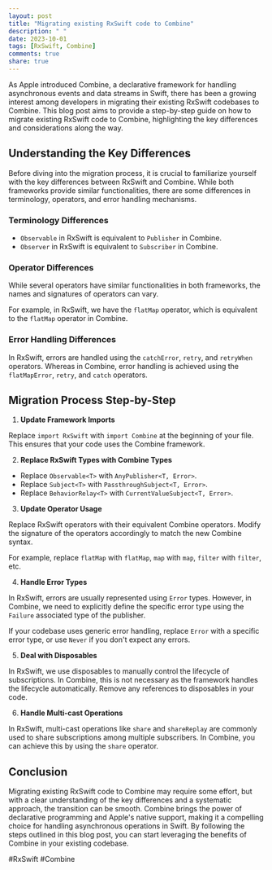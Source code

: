 ```yaml
---
layout: post
title: "Migrating existing RxSwift code to Combine"
description: " "
date: 2023-10-01
tags: [RxSwift, Combine]
comments: true
share: true
---
```


As Apple introduced Combine, a declarative framework for handling asynchronous events and data streams in Swift, there has been a growing interest among developers in migrating their existing RxSwift codebases to Combine. This blog post aims to provide a step-by-step guide on how to migrate existing RxSwift code to Combine, highlighting the key differences and considerations along the way.

## Understanding the Key Differences
Before diving into the migration process, it is crucial to familiarize yourself with the key differences between RxSwift and Combine. While both frameworks provide similar functionalities, there are some differences in terminology, operators, and error handling mechanisms.

### Terminology Differences
- `Observable` in RxSwift is equivalent to `Publisher` in Combine.
- `Observer` in RxSwift is equivalent to `Subscriber` in Combine.

### Operator Differences
While several operators have similar functionalities in both frameworks, the names and signatures of operators can vary.

For example, in RxSwift, we have the `flatMap` operator, which is equivalent to the `flatMap` operator in Combine.

### Error Handling Differences
In RxSwift, errors are handled using the `catchError`, `retry`, and `retryWhen` operators. Whereas in Combine, error handling is achieved using the `flatMapError`, `retry`, and `catch` operators.

## Migration Process Step-by-Step

1. **Update Framework Imports**

Replace `import RxSwift` with `import Combine` at the beginning of your file. This ensures that your code uses the Combine framework.

2. **Replace RxSwift Types with Combine Types**

- Replace `Observable<T>` with `AnyPublisher<T, Error>`.
- Replace `Subject<T>` with `PassthroughSubject<T, Error>`.
- Replace `BehaviorRelay<T>` with `CurrentValueSubject<T, Error>`.

3. **Update Operator Usage**

Replace RxSwift operators with their equivalent Combine operators. Modify the signature of the operators accordingly to match the new Combine syntax.

For example, replace `flatMap` with `flatMap`, `map` with `map`, `filter` with `filter`, etc.

4. **Handle Error Types**

In RxSwift, errors are usually represented using `Error` types. However, in Combine, we need to explicitly define the specific error type using the `Failure` associated type of the publisher.

If your codebase uses generic error handling, replace `Error` with a specific error type, or use `Never` if you don't expect any errors.

5. **Deal with Disposables**

In RxSwift, we use disposables to manually control the lifecycle of subscriptions. In Combine, this is not necessary as the framework handles the lifecycle automatically. Remove any references to disposables in your code.

6. **Handle Multi-cast Operations**

In RxSwift, multi-cast operations like `share` and `shareReplay` are commonly used to share subscriptions among multiple subscribers. In Combine, you can achieve this by using the `share` operator.

## Conclusion
Migrating existing RxSwift code to Combine may require some effort, but with a clear understanding of the key differences and a systematic approach, the transition can be smooth. Combine brings the power of declarative programming and Apple's native support, making it a compelling choice for handling asynchronous operations in Swift. By following the steps outlined in this blog post, you can start leveraging the benefits of Combine in your existing codebase.

#RxSwift #Combine